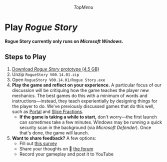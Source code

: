 $$TopMenu$$

# Play *Rogue Story*

**Rogue Story currently only runs on *Microsoft Windows*.**

## Steps to Play
1. [Download *Rogue Story* prototype (4.5 GB)](https://drive.google.com/file/d/1gQ-iwsenIx7GjT6nH5jFv1frpC5WrkHy/view?usp=sharing)
2. Unzip `RogueStory V00.14.01.zip`
3. Open `RogueStory V00.14.01/Rogue Story.exe`
4. **Play the game and reflect on your experience.** A particular focus of our discussion will be critiquing how the game teaches the player new mechanics. The best games do this with a minimum of words and instructions&mdash;instead, they teach experientially by designing things for the player to do. We've previously discussed games that do this well, such as [Portal](/events/2024-12/) and [Slice Fractions](/events/2025-05/).
    - **If the game is taking a while to start,** don't worry&mdash;the first launch can sometimes take a few minutes. Windows may be running a quick security scan in the background (via *Microsoft Defender*). Once that's done, the game will launch.
5. **Want to share feedback?** A few options:
    - Fill out [this survey](https://docs.google.com/forms/d/e/1FAIpQLSc8qfHBqnxP3SwaThG-PgaDxwYtdvhCe7VVv-6B4-dw-cDhtA/viewform?usp=sf_link)
    - Share your thoughts on 💬 [the forum](https://discourse.educationalgameclub.com/t/playtest-discussion-of-rogue-story)
    - Record your gameplay and post it to YouTube
